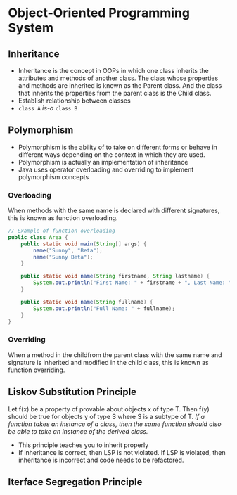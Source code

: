 # Object-Oriented Programming System


## Inheritance

- Inheritance is the concept in OOPs in which one class inherits the attributes and methods of another class. The class whose properties and methods are inherited is known as the Parent class. And the class that inherits the properties from the parent class is the Child class.
- Establish relationship between classes
- `class A` *is-a* `class B`

## Polymorphism

- Polymorphism is the ability of to take on different forms or behave in different ways depending on the context in which they are used.
- Polymorphism is actually an implementation of inheritance
- Java uses operator overloading and overriding to implement polymorphism concepts

### Overloading

When methods with the same name is declared with different signatures, this is known as function overloading.

``` java
// Example of function overloading
public class Area {
    public static void main(String[] args) {
        name("Sunny", "Beta");
        name("Sunny Beta");
    }

    public static void name(String firstname, String lastname) {
        System.out.println("First Name: " + firstname + ", Last Name: " + lastname);
    }

    public static void name(String fullname) {
        System.out.println("Full Name: " + fullname);
    }
}
```

### Overriding

When a method in the childfrom the parent class with the same name and signature is inherited and modified in the child class, this is known as function overriding.

## Liskov Substitution Principle

Let f(x) be a property of provable about objects x of type T. Then f(y) should be true for objects y of type S where S is a subtype of T.
*If a function takes an instance of a class, then the same function should also be able to take an instance of the derived class.*
- This principle teaches you to inherit properly
- If inheritance is correct, then LSP is not violated. If LSP is violated, then inheritance is incorrect and code needs to be refactored.


## Iterface Segregation Principle

